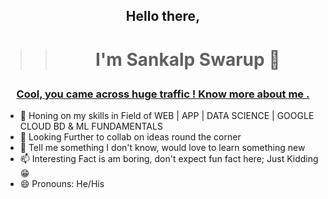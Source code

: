 ## <p align="center">Hello there,</p>
>> # <p align="center">I'm Sankalp Swarup 🚀</p>

### <p align="center"> <u>Cool, you came across huge traffic ! Know more about me . </u></p>

- 🔭 Honing on my skills in Field of WEB | APP | DATA SCIENCE | GOOGLE CLOUD BD & ML FUNDAMENTALS <br>
- 👯 Looking Further to collab on ideas round the corner<br>
- 💬 Tell me something I don't know, would love to learn something new<br>
- 📫 Interesting Fact is am boring, don't expect fun fact here; Just Kidding 😁
- 😄 Pronouns: He/His

